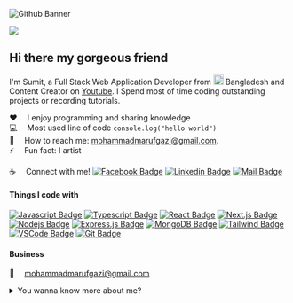 ![Github Banner](assets/github-banner.png)

![](https://scontent.fdac14-1.fna.fbcdn.net/v/t39.30808-6/280423024_1011131923107354_8196128496511282366_n.jpg?_nc_cat=104&ccb=1-6&_nc_sid=ab6a21&_nc_ohc=OcD-M9KazPQAX9GT0fF&_nc_ht=scontent.fdac14-1.fna&oh=00_AT9qAahndEXlWCrKzcVBmljl401-0eIeuMalYd3hWclf1Q&oe=627E68B1)

## Hi there my gorgeous friend

I'm Sumit, a Full Stack Web Application Developer from <img src="assets/bangladesh.png" width="18"/> Bangladesh and Content Creator on [Youtube](https://youtube.com/learnwithsumit). I Spend most of time coding outstanding projects or recording tutorials.

:hearts: &emsp;I enjoy programming and sharing knowledge <br/>
:computer: &emsp;Most used line of code `console.log("hello world")` <br/>
:e-mail: &emsp;How to reach me: mohammadmarufgazi@gmail.com.<br/>
⚡ &emsp;Fun fact: I artist

:coffee: &emsp;Connect with me!
[![Facebook Badge](https://img.shields.io/badge/Facebook-1877F2?style=for-the-badge&logo=facebook&logoColor=white)](https://www.facebook.com/profile.php?id=100026316661875) [![Linkedin Badge](https://img.shields.io/badge/LinkedIn-0077B5?style=for-the-badge&logo=linkedin&logoColor=white)](https://www.linkedin.com/in/md-maruf-gazi-a77b9621a/) [![Mail Badge](https://img.shields.io/badge/Gmail-D14836?style=for-the-badge&logo=gmail&logoColor=white)](mailto:mohammadmarufgazi@gmail.com)

#### Things I code with

[![Javascript Badge](https://img.shields.io/badge/-Javascript-F0DB4F?style=for-the-badge&labelColor=black&logo=javascript&logoColor=F0DB4F)](#) [![Typescript Badge](https://img.shields.io/badge/-Typescript-007acc?style=for-the-badge&labelColor=black&logo=typescript&logoColor=007acc)](#) [![React Badge](https://img.shields.io/badge/-React-61DBFB?style=for-the-badge&labelColor=black&logo=react&logoColor=61DBFB)](#) [![Next.js Badge](https://img.shields.io/badge/next.js-000000?style=for-the-badge&logo=nextdotjs&logoColor=white)](#) [![Nodejs Badge](https://img.shields.io/badge/-Nodejs-3C873A?style=for-the-badge&labelColor=black&logo=node.js&logoColor=3C873A)](#) [![Express.js Badge](https://img.shields.io/badge/Express.js-000000?style=for-the-badge&logo=express&logoColor=white)](#) [![MongoDB Badge](https://img.shields.io/badge/MongoDB-4EA94B?style=for-the-badge&logo=mongodb&logoColor=white)](#) [![Tailwind Badge](https://img.shields.io/badge/Tailwind%20CSS-092749?style=for-the-badge&logo=tailwindcss&logoColor=06B6D4&labelColor=000000)](#) [![VSCode Badge](https://img.shields.io/badge/Visual_Studio-5C2D91?style=for-the-badge&logo=visual%20studio&logoColor=white)](#) [![Git Badge](https://img.shields.io/badge/Git-F05032?style=for-the-badge&logo=git&logoColor=white)](#)

#### Business

:email: &emsp;mohammadmarufgazi@gmail.com
<br >

<details>
<summary>
  You wanna know more about me?
</summary>

<br >

I love sharing My knowledge!

#### Github Stats

![learnwithsumit's github stats](https://github-readme-stats.vercel.app/api?username=learnwithsumit&count_private=true&theme=tokyonight&hide=contribs,prs)

</details>
